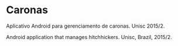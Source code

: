 # Caronas

Aplicativo Android para gerenciamento de caronas. Unisc 2015/2.

Android application that manages hitchhickers. Unisc, Brazil, 2015/2.

